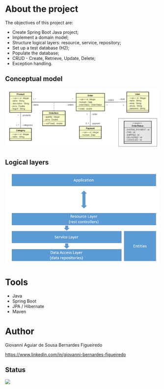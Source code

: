 # About the project

The objectives of this project are:

- Create Spring Boot Java project;
- Implement a domain model;
- Structure logical layers: resource, service, repository;
- Set up a test database (H2);
- Populate the database;
- CRUD - Create, Retrieve, Update, Delete;
- Exception handling.

## Conceptual model
![Conceptual model](https://raw.githubusercontent.com/GiovanniASBF/springboot1-jpa/main/modelo_conceitual.png)

## Logical layers
![Logical layers](https://raw.githubusercontent.com/GiovanniASBF/springboot1-jpa/main/camadas_logicas.png)

# Tools
- Java
- Spring Boot
- JPA / Hibernate
- Maven

# Author

Giovanni Aguiar de Sousa Bernardes Figueiredo

https://www.linkedin.com/in/giovanni-bernardes-figueiredo

## Status
<img src="https://img.shields.io/badge/Status-Finalizado-brightgreen">

